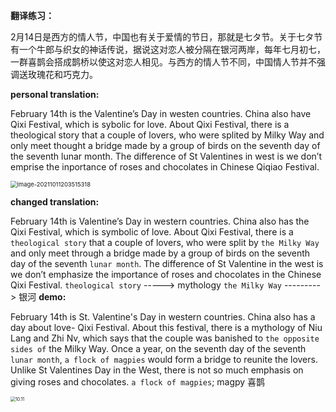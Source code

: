 **翻译练习：**

2月14日是西方的情人节，中国也有关于爱情的节日，那就是七タ节。关于七タ节有一个牛郎与织女的神话传说，据说这对恋人被分隔在银河两岸，每年七月初七，一群喜鹊会搭成鹊桥以使这对恋人相见。与西方的情人节不同，中国情人节并不强调送玫瑰花和巧克力。

**personal translation:**

February 14th is the Valentine’s Day in westen countries. China also have Qixi Festival,  which is sybolic for love. About Qixi Festival, there is a theological story that a couple of lovers, who were splited by Milky Way and only meet thought a bridge made by a group of birds on the seventh day of the seventh lunar month. The difference of St Valentines in west is we don’t emprise the inportance of roses and chocolates in Chinese Qiqiao Festival.  

<img src="C:\Users\Lenovo\AppData\Roaming\Typora\typora-user-images\image-20211011203515318.png" alt="image-20211011203515318" style="zoom: 67%;" />

**changed translation:**

February 14th is Valentine’s Day in western countries. China also has the Qixi Festival, which is symbolic of love. About Qixi Festival, there is a `theological story` that a couple of lovers, who were split by `the Milky Way` and only meet through a bridge made by a group of birds on the seventh day of the seventh `lunar month`. The difference of St Valentine in the west is we don’t emphasize the importance of roses and chocolates in the Chinese Qixi Festival.
`theological story` -----> mythology
`the Milky Way` ---------> 银河
**demo:**

February 14th is St. Valentine's Day in western countries. China also has a day about love- Qixi Festival. About this festival, there is a mythology of Niu Lang and Zhi Nv, which says that the couple was banished to `the opposite sides of` the Milky Way. Once a year, on the seventh day of the seventh `lunar month`, `a flock of magpies` would form a bridge to reunite the lovers. Unlike St Valentines Day in the West, there is not so much emphasis on giving roses and chocolates.
`a flock of magpies`; magpy 喜鹊

<img src="C:\Users\Lenovo\Desktop\daily translation\10.11.jpg" alt="10.11" style="zoom:50%;" />
